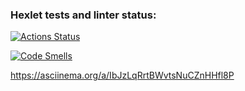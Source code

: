 ### Hexlet tests and linter status:
[![Actions Status](https://github.com/BudenchukM/fullstack-javascript-project-46/actions/workflows/hexlet-check.yml/badge.svg)](https://github.com/BudenchukM/fullstack-javascript-project-46/actions)

[![Code Smells](https://sonarcloud.io/api/project_badges/measure?project=BudenchukM_fullstack-javascript-project-46&metric=code_smells)](https://sonarcloud.io/summary/new_code?id=BudenchukM_fullstack-javascript-project-46)

https://asciinema.org/a/IbJzLqRrtBWvtsNuCZnHHfl8P
